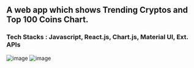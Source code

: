 ## A web app which shows Trending Cryptos and Top 100 Coins Chart.
### Tech Stacks : Javascript, React.js, Chart.js, Material UI, Ext. APIs
![image](https://user-images.githubusercontent.com/78155393/224480328-8e93456c-f728-4717-8c0f-976310eafab1.png)
![image](https://user-images.githubusercontent.com/78155393/224480389-0de1fafb-83be-4b02-afcd-1f13c120420c.png)
